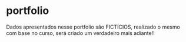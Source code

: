 # portfolio

Dados apresentados nesse portfolio são FICTÍCIOS, realizado o mesmo com base no curso, será criado um verdadeiro mais adiante!!
